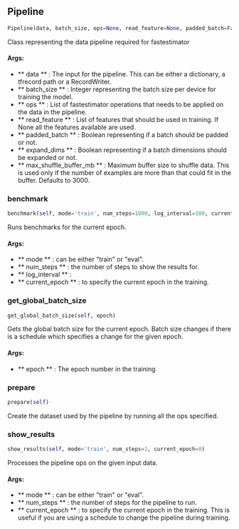 ## Pipeline
```python
Pipeline(data, batch_size, ops=None, read_feature=None, padded_batch=False, expand_dims=False, max_shuffle_buffer_mb=3000)
```
Class representing the data pipeline required for fastestimator

#### Args:

* ** data ** :  The input for the pipeline. This can be either a dictionary, a tfrecord path or a RecordWriter.
* ** batch_size ** :  Integer representing the batch size per device for training the model.
* ** ops ** :  List of fastestimator operations that needs to be applied on the data in the pipeline.
* ** read_feature ** :  List of features that should be used in training. If None all the features available are used.
* ** padded_batch ** :  Boolean representing if a batch should be padded or not.
* ** expand_dims ** :  Boolean representing if a batch dimensions should be expanded or not.
* ** max_shuffle_buffer_mb ** :  Maximum buffer size to shuffle data. This is used only if the number of examples are        more than that could fit in the buffer. Defaults to 3000.

### benchmark
```python
benchmark(self, mode='train', num_steps=1000, log_interval=100, current_epoch=0)
```
Runs benchmarks for the current epoch.

#### Args:

* ** mode ** :  can be either "train" or "eval".
* ** num_steps ** :  the number of steps to show the results for.
* ** log_interval ** : 
* ** current_epoch ** :  to specify the current epoch in the training.        

### get_global_batch_size
```python
get_global_batch_size(self, epoch)
```
Gets the global batch size for the current epoch. Batch size changes if there is a schedule which specifies a        change for the given epoch.

#### Args:

* ** epoch ** :  The epoch number in the training        

### prepare
```python
prepare(self)
```
Create the dataset used by the pipeline by running all the ops specified.        

### show_results
```python
show_results(self, mode='train', num_steps=1, current_epoch=0)
```
Processes the pipeline ops on the given input data.

#### Args:

* ** mode ** :  can be either "train" or "eval".
* ** num_steps ** :  the number of steps for the pipeline to run.
* ** current_epoch ** :  to specify the current epoch in the training. This is useful if you are using a schedule to                change the pipeline during training.        